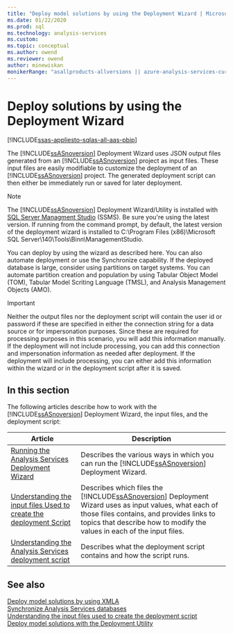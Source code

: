```yaml
---
title: "Deploy model solutions by using the Deployment Wizard | Microsoft Docs"
ms.date: 01/22/2020
ms.prod: sql
ms.technology: analysis-services
ms.custom:
ms.topic: conceptual
ms.author: owend
ms.reviewer: owend
author: minewiskan
monikerRange: "asallproducts-allversions || azure-analysis-services-current || power-bi-premium-current || >= sql-analysis-services-2016"
---
```

# Deploy solutions by using the Deployment Wizard

[!INCLUDE[ssas-appliesto-sqlas-all-aas-pbip](../includes/ssas-appliesto-sqlas-all-aas-pbip.md)]

  The [!INCLUDE[ssASnoversion](../includes/ssasnoversion-md.md)] Deployment Wizard uses JSON output files generated from an [!INCLUDE[ssASnoversion](../includes/ssasnoversion-md.md)] project as input files. These input files are easily modifiable to customize the deployment of an [!INCLUDE[ssASnoversion](../includes/ssasnoversion-md.md)] project. The generated deployment script can then either be immediately run or saved for later deployment.  

> [!NOTE]
> The [!INCLUDE[ssASnoversion](../includes/ssasnoversion-md.md)] Deployment Wizard/Utility is installed with [SQL Server Managment Studio](/sql/ssms/download-sql-server-management-studio-ssms) (SSMS). Be sure you're using the latest version. If running from the command prompt, by default, the latest version of  the deployment wizard is installed to C:\Program Files (x86)\Microsoft SQL Server\140\Tools\Binn\ManagementStudio. 
  
 You can deploy by using the wizard as described here. You can also automate deployment or use the Synchronize capability. If the deployed database is large, consider using partitions on target systems. You can automate partition creation and population by using Tabular Object Model (TOM), Tabular Model Scriting Language (TMSL), and Analysis Management Objects (AMO).  
  
> [!IMPORTANT]  
>  Neither the output files nor the deployment script will contain the user id or password if these are specified in either the connection string for a data source or for impersonation purposes. Since these are required for processing purposes in this scenario, you will add this information manually. If the deployment will not include processing, you can add this connection and impersonation information as needed after deployment. If the deployment will include processing, you can either add this information within the wizard or in the deployment script after it is saved.  
  
## In this section

 The following articles describe how to work with the [!INCLUDE[ssASnoversion](../includes/ssasnoversion-md.md)] Deployment Wizard, the input files, and the deployment script:  
  
|Article|Description|  
|-----------|-----------------|  
|[Running the Analysis Services Deployment Wizard](../../analysis-services/deployment/running-the-analysis-services-deployment-wizard.md)|Describes the various ways in which you can run the [!INCLUDE[ssASnoversion](../includes/ssasnoversion-md.md)] Deployment Wizard.|  
|[Understanding the input files Used to create the deployment Script](../../analysis-services/deployment/deployment-script-files-input-used-to-create-deployment-script.md)|Describes which files the [!INCLUDE[ssASnoversion](../includes/ssasnoversion-md.md)] Deployment Wizard uses as input values, what each of those files contains, and provides links to topics that describe how to modify the values in each of the input files.|  
|[Understanding the Analysis Services deployment script](../../analysis-services/deployment/understanding-the-analysis-services-deployment-script.md)|Describes what the deployment script contains and how the script runs.|  
  
## See also

 [Deploy model solutions by using XMLA](../../analysis-services/deployment/deploy-model-solutions-using-xmla.md)   
 [Synchronize Analysis Services databases](../../analysis-services/multidimensional-models/synchronize-analysis-services-databases.md)   
 [Understanding the input files used to create the deployment script](../../analysis-services/deployment/deployment-script-files-input-used-to-create-deployment-script.md)   
 [Deploy model solutions with the Deployment Utility](../../analysis-services/deployment/deploy-model-solutions-with-the-deployment-utility.md)  
  
  
